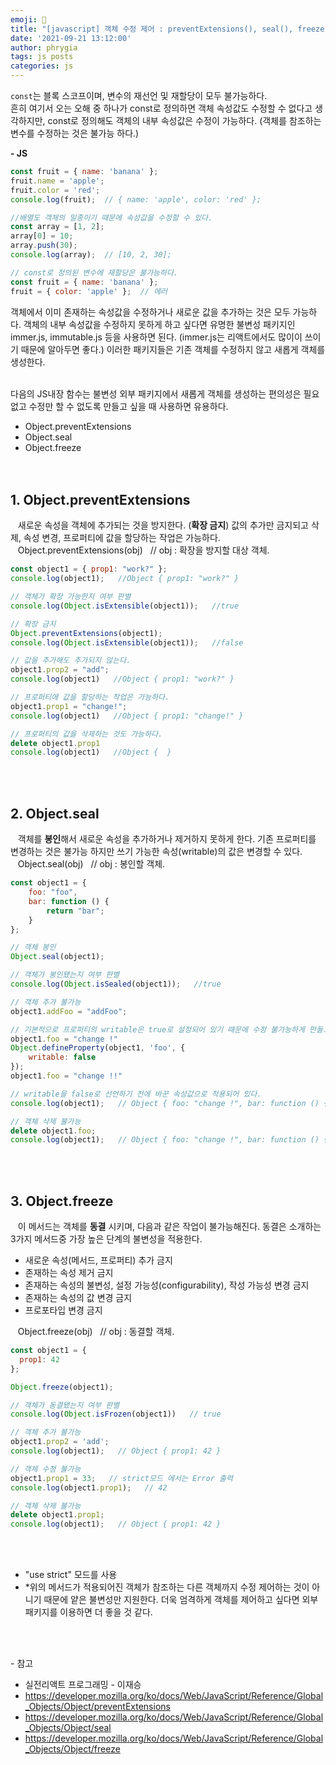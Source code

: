 ```yaml
---
emoji: 📓
title: "[javascript] 객체 수정 제어 : preventExtensions(), seal(), freeze()"
date: '2021-09-21 13:12:00'
author: phrygia
tags: js posts
categories: js
---
```


`const`는 블록 스코프이며, 변수의 재선언 및 재할당이 모두 불가능하다.<br>
흔히 여기서 오는 오해 중 하나가 const로 정의하면 객체 속성값도 수정할 수 없다고 생각하지만, const로 정의해도 객체의 내부 속성값은 수정이 가능하다. (객체를 참조하는 변수를 수정하는 것은 불가능 하다.)

**- JS** 
```js
const fruit = { name: 'banana' };
fruit.name = 'apple';
fruit.color = 'red';
console.log(fruit);  // { name: 'apple', color: 'red' };

//배열도 객체의 일종이기 때문에 속성값을 수정할 수 있다.
const array = [1, 2];
array[0] = 10;
array.push(30);
console.log(array);  // [10, 2, 30];

// const로 정의된 변수에 재할당은 불가능하다.
const fruit = { name: 'banana' };
fruit = { color: 'apple' };  // 에러
```


객체에서 이미 존재하는 속성값을 수정하거나 새로운 값을 추가하는 것은 모두 가능하다. 객체의 내부 속성값을 수정하지 못하게 하고 싶다면 유명한 불변성 패키지인 immer.js, immutable.js 등을 사용하면 된다. (immer.js는 리액트에서도 많이이 쓰이기 때문에 알아두면 좋다.) 이러한 패키지들은 기존 객체를 수정하지 않고 새롭게 객체를 생성한다.
<br><br>

다음의 JS내장 함수는 불변성 외부 패키지에서 새롭게 객체를 생성하는 편의성은 필요 없고 수정만 할 수 없도록 만들고 싶을 때 사용하면 유용하다.
- Object.preventExtensions
- Object.seal
- Object.freeze
<br><br><br>

## 1. Object.preventExtensions
&nbsp;&nbsp;&nbsp;새로운 속성을 객체에 추가되는 것을 방지한다. (**확장 금지**) 값의 추가만 금지되고 삭제, 속성 변경, 프로퍼티에 값을 할당하는 작업은 가능하다.<br>
&nbsp;&nbsp;&nbsp;Object.preventExtensions(obj)&nbsp;&nbsp; // obj : 확장을 방지할 대상 객체.
<br>

```js
const object1 = { prop1: "work?" };
console.log(object1);   //Object { prop1: "work?" }

// 객체가 확장 가능한지 여부 판별
console.log(Object.isExtensible(object1));   //true

// 확장 금지
Object.preventExtensions(object1);
console.log(Object.isExtensible(object1));   //false

// 값을 추가해도 추가되지 않는다.
object1.prop2 = "add";
console.log(object1)   //Object { prop1: "work?" }

// 프로퍼티에 값을 할당하는 작업은 가능하다.
object1.prop1 = "change!";   
console.log(object1)   //Object { prop1: "change!" }

// 프로퍼티의 값을 삭제하는 것도 가능하다.
delete object1.prop1
console.log(object1)   //Object {  }
```
<br><br>

## 2. Object.seal
&nbsp;&nbsp;&nbsp;객체를 **봉인**해서 새로운 속성을 추가하거나 제거하지 못하게 한다. 기존 프로퍼티를 변경하는 것은 불가능 하지만 쓰기 가능한 속성(writable)의 값은 변경할 수 있다. <br>
&nbsp;&nbsp;&nbsp;Object.seal(obj)&nbsp;&nbsp; // obj : 봉인할 객체.
<br>

```js
const object1 = { 
    foo: "foo", 
    bar: function () { 
        return "bar"; 
    } 
};

// 객체 봉인
Object.seal(object1);

// 객체가 봉인됐는지 여부 판별
console.log(Object.isSealed(object1));   //true

// 객체 추가 불가능
object1.addFoo = "addFoo";

// 기본적으로 프로퍼티의 writable은 true로 설정되어 있기 때문에 수정 불가능하게 만들고 싶다면 false로 수정한다.
object1.foo = "change !"
Object.defineProperty(object1, 'foo', { 
    writable: false
}); 
object1.foo = "change !!"

// writable을 false로 선언하기 전에 바꾼 속성값으로 적용되어 있다.
console.log(object1);   // Object { foo: "change !", bar: function () { return "bar"; } }

// 객체 삭제 불가능
delete object1.foo;
console.log(object1);   // Object { foo: "change !", bar: function () { return "bar"; } }
```
<br><br>

## 3. Object.freeze
&nbsp;&nbsp;&nbsp;이 메서드는 객체를 **동결** 시키며, 다음과 같은 작업이 불가능해진다. 동결은 소개하는 3가지 메서드중 가장 높은 단계의 불변성을 적용한다.
- 새로운 속성(메서드, 프로퍼티) 추가 금지
- 존재하는 속성 제거 금지
- 존재하는 속성의 불변성, 설정 가능성(configurability), 작성 가능성 변경 금지
- 존재하는 속성의 값 변경 금지
- 프로포타입 변경 금지

&nbsp;&nbsp;&nbsp;Object.freeze(obj)&nbsp;&nbsp; // obj : 동결할 객체.

```js
const object1 = {
  prop1: 42
};

Object.freeze(object1);

// 객체가 동결됐는지 여부 판별
console.log(Object.isFrozen(object1))   // true

// 객체 추가 불가능
object1.prop2 = 'add';
console.log(object1);   // Object { prop1: 42 }

// 객체 수정 불가능
object1.prop1 = 33;   // strict모드 에서는 Error 출력
console.log(object1.prop1);   // 42

// 객체 삭제 불가능
delete object1.prop1;
console.log(object1);   // Object { prop1: 42 }
```
<br><br>

- "use strict" 모드를 사용
- *위의 메서드가 적용되어진 객체가 참조하는 다른 객체까지 수정 제어하는 것이 아니기 때문에 얕은 불변성만 지원한다. 더욱 엄격하게 객체를 제어하고 싶다면 외부 패키지를 이용하면 더 좋을 것 같다.

<br><br>
<div class="from add">- 참고
    <ul>
        <li>실전리액트 프로그래밍 - 이재승</li>
        <li><a href="https://developer.mozilla.org/ko/docs/Web/JavaScript/Reference/Global_Objects/Object/preventExtensions" target="_blank">https://developer.mozilla.org/ko/docs/Web/JavaScript/Reference/Global_Objects/Object/preventExtensions</a></li>
        <li><a href="https://developer.mozilla.org/ko/docs/Web/JavaScript/Reference/Global_Objects/Object/seal" target="_blank">https://developer.mozilla.org/ko/docs/Web/JavaScript/Reference/Global_Objects/Object/seal</a></li>
        <li><a href="https://developer.mozilla.org/ko/docs/Web/JavaScript/Reference/Global_Objects/Object/freeze" target="_blank">https://developer.mozilla.org/ko/docs/Web/JavaScript/Reference/Global_Objects/Object/freeze</a></li>
    </ul>
</div>

```toc

```
